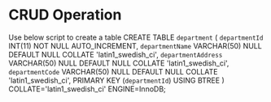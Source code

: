# CRUD Operation

Use below script to create a table
CREATE TABLE `department` (
	`departmentId` INT(11) NOT NULL AUTO_INCREMENT,
	`departmentName` VARCHAR(50) NULL DEFAULT NULL COLLATE 'latin1_swedish_ci',
	`departmentAddress` VARCHAR(50) NULL DEFAULT NULL COLLATE 'latin1_swedish_ci',
	`departmentCode` VARCHAR(50) NULL DEFAULT NULL COLLATE 'latin1_swedish_ci',
	PRIMARY KEY (`departmentId`) USING BTREE
)
COLLATE='latin1_swedish_ci'
ENGINE=InnoDB;
